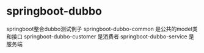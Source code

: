 # springboot-dubbo
springboot整合dubbo测试例子
springboot-dubbo-common 是公共的model类和接口
springboot-dubbo-customer 是消费者
springboot-dubbo-service 是服务端
